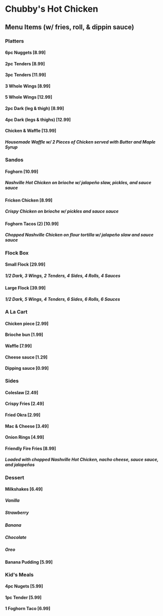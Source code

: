 # Chubby's Hot Chicken

## Menu Items (w/ fries, roll, & dippin sauce)
### Platters 
#### 6pc Nuggets [8.99]
#### 2pc Tenders [8.99]
#### 3pc Tenders [11.99]
#### 3 Whole Wings [8.99]
#### 5 Whole Wings [12.99]
#### 2pc Dark (leg & thigh) [8.99]
#### 4pc Dark (legs & thighs) [12.99]
#### Chicken & Waffle  [13.99] 
##### Housemade Waffle w/ 2 Pieces of Chicken served with Butter and Maple Syrup

### Sandos
#### Foghorn [10.99]
##### Nashville Hot Chicken on brioche w/ jalapeño slaw, pickles, and sauce sauce
#### Fricken Chicken [8.99]
##### Crispy Chicken on brioche w/ pickles and sauce sauce
#### Foghorn Tacos (2) [10.99]
##### Chopped Nashville Chicken on flour tortilla w/ jalapeño slaw and sauce sauce

### Flock Box
#### Small Flock [29.99]
##### 1/2 Dark, 3 Wings, 2 Tenders, 4 Sides, 4 Rolls, 4 Sauces
#### Large Flock [39.99]
##### 1/2 Dark, 5 Wings, 4 Tenders, 6 Sides, 6 Rolls, 6 Sauces

### A La Cart
#### Chicken piece [2.99]
#### Brioche bun [1.99]
#### Waffle [7.99]
#### Cheese sauce [1.29]
#### Dipping sauce [0.99]

### Sides
#### Coleslaw [2.49]
#### Crispy Fries [2.49]
#### Fried Okra [2.99]
#### Mac & Cheese [3.49]
#### Onion Rings [4.99]
#### Friendly Fire Fries [8.99]
##### Loaded with chopped Nashville Hot Chicken, nacho cheese, sauce sauce, and jalapeños

### Dessert
#### Milkshakes [6.49]
##### Vanilla
##### Strawberry
##### Banana 
##### Chocolate
##### Oreo
#### Banana Pudding [5.99]

### Kid's Meals
#### 4pc Nugets [5.99]
#### 1pc Tender [5.99]
#### 1 Foghorn Taco [6.99]

